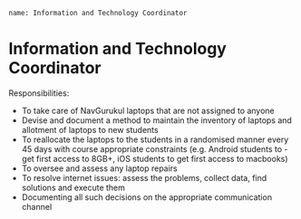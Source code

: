 ```ngMeta
name: Information and Technology Coordinator
```

# Information and Technology Coordinator

Responsibilities:
- To take care of NavGurukul laptops that are not assigned to anyone
- Devise and document a method to maintain the inventory of laptops and allotment of laptops to new students
- To reallocate the laptops to the students in a randomised manner every 45 days with course appropriate constraints (e.g. Android students to -get first access to 8GB+, iOS students to get first access to macbooks)
- To oversee and assess any laptop repairs
- To resolve internet issues: assess the problems, collect data, find solutions and execute them
- Documenting all such decisions on the appropriate communication channel

